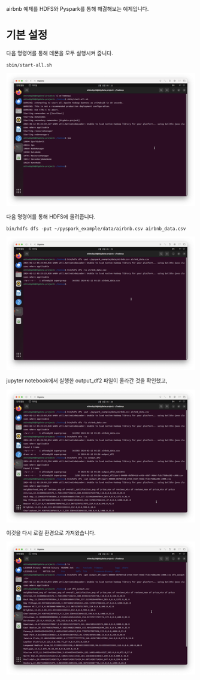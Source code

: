 airbnb 예제를 HDFS와 Pyspark를 통해 해겷해보는 예제입니다.

# 기본 설정


다음 명령어를 통해 데몬을 모두 실행시켜 줍니다.

```
sbin/start-all.sh
```

![](./image/PysparkHDFS-1.png)

다음 명령어를 통해 HDFS에 올려줍니다.
```
bin/hdfs dfs -put ~/pyspark_example/data/airbnb.csv airbnb_data.csv
```
![](./image/PysparkHDFS-2.png)

jupyter notebook에서 실행한 output_df2 파일이 올라간 것을 확인했고,

![](./image/PysparkHDFS-3.png)

이것을 다시 로컬 환경으로 가져왔습니다.

![](./image/PysparkHDFS-4.png)


